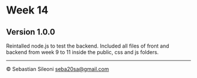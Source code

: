 # Week 14
**Version 1.0.0**
--
Reintalled node.js to test the backend. Included all files of front and backend from week 9 to 11 inside the public, css and js folders.

---

© Sebastian Sileoni seba20sa@gmail.com